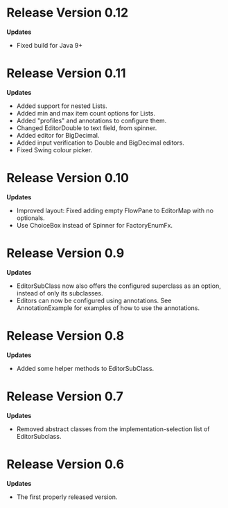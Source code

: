 # Release Version 0.12

**Updates**
* Fixed build for Java 9+


# Release Version 0.11

**Updates**
* Added support for nested Lists.
* Added min and max item count options for Lists.
* Added "profiles" and annotations to configure them.
* Changed EditorDouble to text field, from spinner.
* Added editor for BigDecimal.
* Added input verification to Double and BigDecimal editors.
* Fixed Swing colour picker.


# Release Version 0.10

**Updates**
* Improved layout: Fixed adding empty FlowPane to EditorMap with no optionals.
* Use ChoiceBox instead of Spinner for FactoryEnumFx.


# Release Version 0.9

**Updates**
* EditorSubClass now also offers the configured superclass as an option, instead of only its subclasses.
* Editors can now be configured using annotations. See AnnotationExample for examples of how to use the annotations.


# Release Version 0.8

**Updates**
* Added some helper methods to EditorSubClass.


# Release Version 0.7

**Updates**
* Removed abstract classes from the implementation-selection list of EditorSubclass.


# Release Version 0.6

**Updates**
* The first properly released version.
